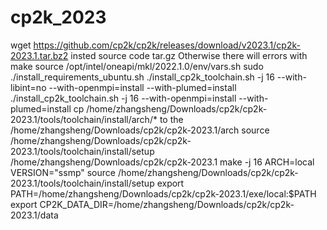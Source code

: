 # cp2k_2023
wget https://github.com/cp2k/cp2k/releases/download/v2023.1/cp2k-2023.1.tar.bz2 insted source code tar.gz
Otherwise there will errors with make
source /opt/intel/oneapi/mkl/2022.1.0/env/vars.sh
sudo ./install_requirements_ubuntu.sh 
./install_cp2k_toolchain.sh -j 16 --with-libint=no --with-openmpi=install --with-plumed=install
./install_cp2k_toolchain.sh -j 16 --with-openmpi=install --with-plumed=install
cp /home/zhangsheng/Downloads/cp2k/cp2k-2023.1/tools/toolchain/install/arch/* to the /home/zhangsheng/Downloads/cp2k/cp2k-2023.1/arch
source /home/zhangsheng/Downloads/cp2k/cp2k-2023.1/tools/toolchain/install/setup
/home/zhangsheng/Downloads/cp2k/cp2k-2023.1
make -j 16 ARCH=local VERSION="ssmp"
source /home/zhangsheng/Downloads/cp2k/cp2k-2023.1/tools/toolchain/install/setup
export PATH=/home/zhangsheng/Downloads/cp2k/cp2k-2023.1/exe/local:$PATH
export CP2K_DATA_DIR=/home/zhangsheng/Downloads/cp2k/cp2k-2023.1/data
